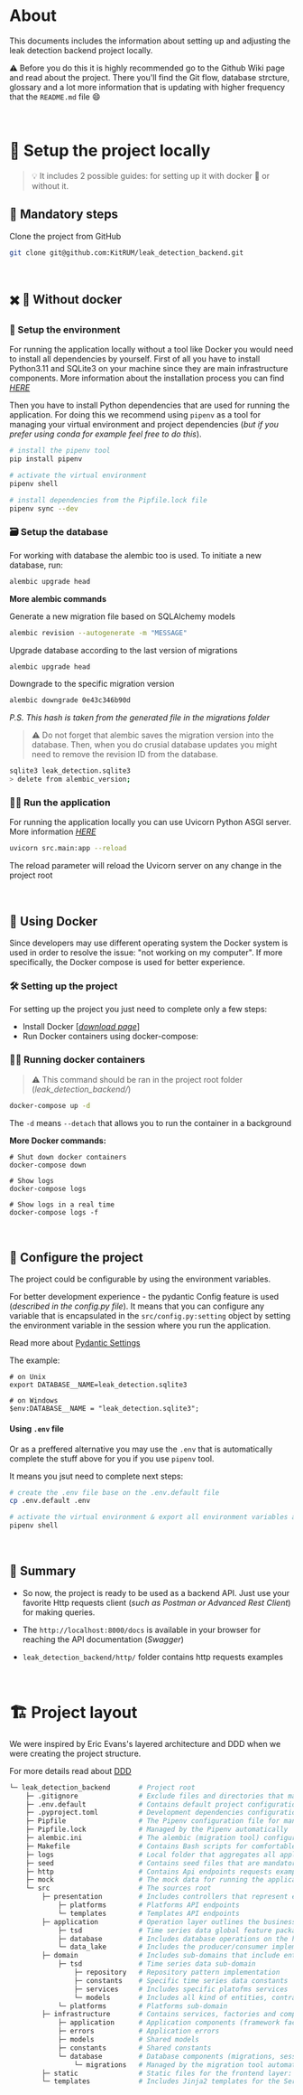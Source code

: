 # About

This documents includes the information about setting up and adjusting the leak detection backend project locally.

⚠️ Before you do this it is highly recommended go to the Github Wiki page and read about the project.
There you'll find the Git flow, database strcture, glossary and a lot more information that is updating with higher frequency that the `README.md` file 😄

<br>

# 🔨 Setup the project locally

> 💡 It includes 2 possible guides: for setting up it with docker 🐳 or without it.

## 🚧 Mandatory steps

Clone the project from GitHub
```bash
git clone git@github.com:KitRUM/leak_detection_backend.git
```

<br>

## ✖️ 🐳 Without docker

### 🔧 Setup the environment

For running the application locally without a tool like Docker you would need to install all dependencies by yourself.
First of all you have to install Python3.11 and SQLite3 on your machine since they are main infrastructure components.
More information about the installation process you can find _[HERE](https://github.com/KitRUM/leak_detection_backend/wiki/The-project-is-powered-by)_

Then you have to install Python dependencies that are used for running the application. For doing this we recommend using `pipenv` as a tool for managing your virtual environment and project dependencies (_but if you prefer using conda for example feel free to do this_).

```bash
# install the pipenv tool
pip install pipenv

# activate the virtual environment
pipenv shell

# install dependencies from the Pipfile.lock file
pipenv sync --dev
```

### 🗃️ Setup the database

For working with database the alembic too is used. To initiate a new database, run:

```bash
alembic upgrade head
```

**More alembic commands**

Generate a new migration file based on SQLAlchemy models
```bash
alembic revision --autogenerate -m "MESSAGE"
```

Upgrade database according to the last version of migrations
```bash
alembic upgrade head
```

Downgrade to the specific migration version
```bash
alembic downgrade 0e43c346b90d
```

*P.S. This hash is taken from the generated file in the migrations folder*

> ⚠️ Do not forget that alembic saves the migration version into the database. Then, when you do crusial database updates you might need to remove the revision ID from the database.</i>

```bash
sqlite3 leak_detection.sqlite3
> delete from alembic_version;
```



### 🏃‍♂️ Run the application

For running the application locally you can use Uvicorn Python ASGI server. More information _[HERE](https://github.com/KitRUM/leak_detection_backend/wiki/The-project-is-powered-by)_

```bash
uvicorn src.main:app --reload
```

The reload parameter will reload the Uvicorn server on any change in the project root

<br>

## 🐳 Using Docker

Since developers may use different operating system the Docker system is used in order to resolve the issue: "not working on my computer".
If more specifically, the Docker compose is used for better experience.

### 🛠️ Setting up the project
For setting up the project you just need to complete only a few steps:

* Install Docker [[_download page_](https://docs.docker.com/get-docker/)]
* Run Docker containers using docker-compose:

### 🏃‍♂️ Running docker containers

> ⚠️ This command should be ran in the project root folder (_leak_detection_backend/_)

```bash
docker-compose up -d
```

The `-d` means `--detach` that allows you to run the container in a background

**More Docker commands:**

```
# Shut down docker containers
docker-compose down

# Show logs
docker-compose logs

# Show logs in a real time
docker-compose logs -f
```

<br>


## 🔧 Configure the project

The project could be configurable by using the environment variables.

For better development experience - the pydantic Config feature is used (*described in the config.py file*). It means that you can configure any variable that is encapsulated in the `src/config.py:setting` object by setting the environment variable in the session where you run the application.

Read more about [Pydantic Settings](https://docs.pydantic.dev/latest/usage/pydantic_settings/)

The example:
```
# on Unix
export DATABASE__NAME=leak_detection.sqlite3

# on Windows
$env:DATABASE__NAME = "leak_detection.sqlite3";
```

#### Using `.env` file

Or as a preffered alternative you may use the `.env` that is automatically complete the stuff above for you if you use `pipenv` tool.

It means you jsut need to complete next steps:
```bash
# create the .env file base on the .env.default file
cp .env.default .env

# activate the virtual environment & export all environment variables automatically ༼ つ ◕_◕ ༽つ━☆ﾟ.*･｡ﾟ
pipenv shell
```


<br>


## 🤔 Summary

* So now, the project is ready to be used as a backend API.
Just use your favorite Http requests client (_such as Postman or Advanced Rest Client_) for making queries.

* The `http://localhost:8000/docs` is available in your browser for reaching the API documentation (_Swagger_)

* `leak_detection_backend/http/` folder contains http requests examples


<br>

# 🏗️ Project layout

We were inspired by Eric Evans's layered architecture and DDD when we were creating the project structure.

For more details read about [DDD](https://en.wikipedia.org/wiki/Domain-driven_design)

```bash
└─ leak_detection_backend       # Project root
    ├─ .gitignore               # Exclude files and directories that match patterns in it before Git will index the root
    ├─ .env.default             # Contains default project configurations
    ├─ .pyproject.toml          # Development dependencies configuration file
    ├─ Pipfile                  # The Pipenv configuration file for managing dependencies
    ├─ Pipfile.lock             # Managed by the Pipenv automatically
    ├─ alembic.ini              # The alembic (migration tool) configuration file
    ├─ Makefile                 # Contains Bash scripts for comfortable work from the terminal
    ├─ logs                     # Local folder that aggregates all application logs
    ├─ seed                     # Contains seed files that are mandatory for running the application
    ├─ http                     # Contains Api endpoints requests examples
    ├─ mock                     # The mock data for running the application in `Debug` mode
    └─ src                      # The sources root
        ├─ presentation         # Includes controllers that represent each application entrypoint
            ├─ platforms        # Platforms API endpoints
            └─ templates        # Templates API endpoints
        ├─ application          # Operation layer outlines the business features on the highest level
            ├─ tsd              # Time series data global feature package
            ├─ database         # Includes database operations on the high level such as transaction, ...
            └─ data_lake        # Includes the producer/consumer implementation for this project
        ├─ domain               # Includes sub-domains that include entities, values-objects, aggregates and services
            ├─ tsd              # Time series data sub-domain
                ├─ repository   # Repository pattern implementation
                ├─ constants    # Specific time series data constants
                ├─ services     # Includes specific platofms services
                └─ models       # Includes all kind of entities, contracts, values-objects, etc
            └─ platforms        # Platforms sub-domain
        ├─ infrastructure       # Contains services, factories and components that are needed by domain and presentation layers
            ├─ application      # Application components (framework factories, shared entities(aggregates, values objects))
            ├─ errors           # Application errors
            ├─ models           # Shared models
            ├─ constants        # Shared constants
            └─ database         # Database components (migrations, session factories, etc...)
                └─ migrations   # Managed by the migration tool automatically
        ├─ static               # Static files for the frontend layer: CSS, JS, Images
        └─ templates            # Includes Jinja2 templates for the Server-side rendering
```


